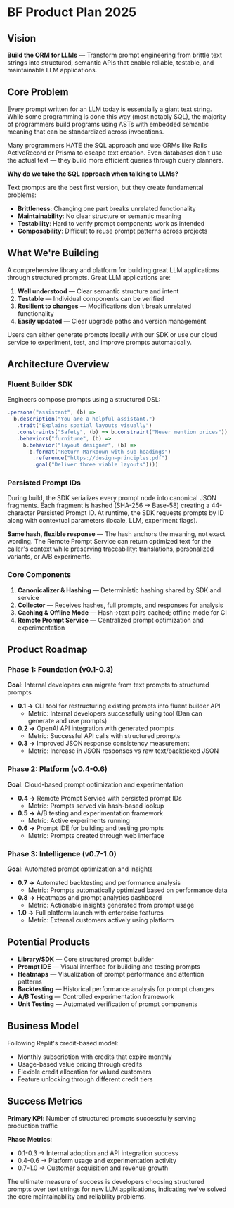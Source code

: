 # BF Product Plan 2025

## Vision

**Build the ORM for LLMs** — Transform prompt engineering from brittle text
strings into structured, semantic APIs that enable reliable, testable, and
maintainable LLM applications.

## Core Problem

Every prompt written for an LLM today is essentially a giant text string. While
some programming is done this way (most notably SQL), the majority of
programmers build programs using ASTs with embedded semantic meaning that can be
standardized across invocations.

Many programmers HATE the SQL approach and use ORMs like Rails ActiveRecord or
Prisma to escape text creation. Even databases don't use the actual text — they
build more efficient queries through query planners.

**Why do we take the SQL approach when talking to LLMs?**

Text prompts are the best first version, but they create fundamental problems:

- **Brittleness**: Changing one part breaks unrelated functionality
- **Maintainability**: No clear structure or semantic meaning
- **Testability**: Hard to verify prompt components work as intended
- **Composability**: Difficult to reuse prompt patterns across projects

## What We're Building

A comprehensive library and platform for building great LLM applications through
structured prompts. Great LLM applications are:

1. **Well understood** — Clear semantic structure and intent
2. **Testable** — Individual components can be verified
3. **Resilient to changes** — Modifications don't break unrelated functionality
4. **Easily updated** — Clear upgrade paths and version management

Users can either generate prompts locally with our SDK or use our cloud service
to experiment, test, and improve prompts automatically.

## Architecture Overview

### Fluent Builder SDK

Engineers compose prompts using a structured DSL:

```typescript
.persona("assistant", (b) => 
  b.description("You are a helpful assistant.")
   .trait("Explains spatial layouts visually")
   .constraints("Safety", (b) => b.constraint("Never mention prices"))
   .behaviors("furniture", (b) => 
     b.behavior("layout designer", (b) =>
       b.format("Return Markdown with sub-headings")
        .reference("https://design-principles.pdf")
        .goal("Deliver three viable layouts"))))
```

### Persisted Prompt IDs

During build, the SDK serializes every prompt node into canonical JSON
fragments. Each fragment is hashed (SHA-256 → Base-58) creating a 44-character
Persisted Prompt ID. At runtime, the SDK requests prompts by ID along with
contextual parameters (locale, LLM, experiment flags).

**Same hash, flexible response** — The hash anchors the meaning, not exact
wording. The Remote Prompt Service can return optimized text for the caller's
context while preserving traceability: translations, personalized variants, or
A/B experiments.

### Core Components

1. **Canonicalizer & Hashing** — Deterministic hashing shared by SDK and service
2. **Collector** — Receives hashes, full prompts, and responses for analysis
3. **Caching & Offline Mode** — Hash→text pairs cached; offline mode for CI
4. **Remote Prompt Service** — Centralized prompt optimization and
   experimentation

## Product Roadmap

### Phase 1: Foundation (v0.1-0.3)

**Goal**: Internal developers can migrate from text prompts to structured
prompts

- **0.1 →** CLI tool for restructuring existing prompts into fluent builder API
  - Metric: Internal developers successfully using tool (Dan can generate and
    use prompts)
- **0.2 →** OpenAI API integration with generated prompts
  - Metric: Successful API calls with structured prompts
- **0.3 →** Improved JSON response consistency measurement
  - Metric: Increase in JSON responses vs raw text/backticked JSON

### Phase 2: Platform (v0.4-0.6)

**Goal**: Cloud-based prompt optimization and experimentation

- **0.4 →** Remote Prompt Service with persisted prompt IDs
  - Metric: Prompts served via hash-based lookup
- **0.5 →** A/B testing and experimentation framework
  - Metric: Active experiments running
- **0.6 →** Prompt IDE for building and testing prompts
  - Metric: Prompts created through web interface

### Phase 3: Intelligence (v0.7-1.0)

**Goal**: Automated prompt optimization and insights

- **0.7 →** Automated backtesting and performance analysis
  - Metric: Prompts automatically optimized based on performance data
- **0.8 →** Heatmaps and prompt analytics dashboard
  - Metric: Actionable insights generated from prompt usage
- **1.0 →** Full platform launch with enterprise features
  - Metric: External customers actively using platform

## Potential Products

- **Library/SDK** — Core structured prompt builder
- **Prompt IDE** — Visual interface for building and testing prompts
- **Heatmaps** — Visualization of prompt performance and attention patterns
- **Backtesting** — Historical performance analysis for prompt changes
- **A/B Testing** — Controlled experimentation framework
- **Unit Testing** — Automated verification of prompt components

## Business Model

Following Replit's credit-based model:

- Monthly subscription with credits that expire monthly
- Usage-based value pricing through credits
- Flexible credit allocation for valued customers
- Feature unlocking through different credit tiers

## Success Metrics

**Primary KPI**: Number of structured prompts successfully serving production
traffic

**Phase Metrics**:

- 0.1-0.3 → Internal adoption and API integration success
- 0.4-0.6 → Platform usage and experimentation activity
- 0.7-1.0 → Customer acquisition and revenue growth

The ultimate measure of success is developers choosing structured prompts over
text strings for new LLM applications, indicating we've solved the core
maintainability and reliability problems.
